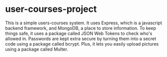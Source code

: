 # user-courses-project
This is a simple users-courses system.
It uses Express, which is a javascript backend framework, and MongoDB, a place to store information.
To keep things safe, it uses a package called JSON Web Tokens to check who's allowed in.
Passwords are kept extra secure by turning them into a secret code using a package called bcrypt.
Plus, it lets you easily upload pictures using a package called Multer.
